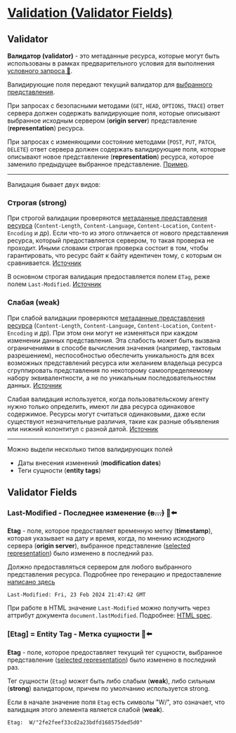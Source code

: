 # [Validation (Validator Fields)](https://www.rfc-editor.org/rfc/rfc9110.html#section-8.8)

## Validator

**Валидатор (validator)** - это метаданные ресурса, которые могут быть использованы в рамках предварительного условия для выполнения [условного запроса 📂](./conditional-requests.md).

Валидирующие поля передают текущий валидатор для [выбранного представления](https://www.rfc-editor.org/rfc/rfc9110.html#selected.representation).

При запросах с безопасными методами (`GET`, `HEAD`, `OPTIONS`, `TRACE`) ответ сервера должен содержать валидирующие поля, которые описывают выбранное исходным сервером (**origin server**) представление (**representation**) ресурса.

При запросах с изменяющими состояние методами (`POST`, `PUT`, `PATCH`, `DELETE`) ответ сервера должен содержать валидирующие поля, которые описывают новое представление (**representation**) ресурса, которое заменило предыдущее выбранное представление.
[Пример](https://www.rfc-editor.org/rfc/rfc9110.html#section-8.8-4).

___

Валидация бывает двух видов:

### Строгая (strong)

При строгой валидации проверяются [метаданные представления ресурса](https://www.rfc-editor.org/rfc/rfc9110.html#section-8.2) (`Content-Length`, `Content-Language`, `Content-Location`, `Content-Encoding` и др). Если что-то из этого отличается от нового представления ресурса, который предоставляется сервером, то такая проверка не проходит. Иными словами строгая проверка состоит в том, чтобы гарантировать, что ресурс байт к байту идентичен тому, с которым он сравнивается. [Источник](https://www.rfc-editor.org/rfc/rfc9110.html#section-8.8.1-2)

В основном строгая валидация предоставляется полем `ETag`, реже полем `Last-Modified`. [Источник](https://developer.mozilla.org/en-US/docs/Web/HTTP/Conditional_requests#strong_validation)

### Слабая (weak)

При слабой валидации проверяются [метаданные представления ресурса](https://www.rfc-editor.org/rfc/rfc9110.html#section-8.2) (`Content-Length`, `Content-Language`, `Content-Location`, `Content-Encoding` и др). При этом они могут не изменяться при каждом изменении данных представления. Эта слабость может быть вызвана ограничениями в способе вычисления значения (например, тактовым разрешением), неспособностью обеспечить уникальность для всех возможных представлений ресурса или желанием владельца ресурса сгруппировать представления по некоторому самоопределяемому набору эквивалентности, а не по уникальным последовательностям данных. [Источник](https://www.rfc-editor.org/rfc/rfc9110.html#section-8.8.1-6)

Слабая валидация используется, когда пользовательскому агенту нужно только определить, имеют ли два ресурса одинаковое содержимое. Ресурсы могут считаться одинаковыми, даже если существуют незначительные различия, такие как разные объявления или нижний колонтитул с разной датой. [Источник](https://developer.mozilla.org/en-US/docs/Web/HTTP/Conditional_requests#:~:text=Weak%20validation%20is%20used%20when,different%20date.)

___

Можно выдели несколько типов валидирующих полей

- Даты внесения изменений (**modification dates**)
- Теги сущности (**entity tags**)

## Validator Fields

### Last-Modified - Последнее изменение ~~(в...)~~  🎩⬅️

**Etag** - поле, которое предоставляет временную метку (**timestamp**), которая указывает на дату и время, когда, по мнению исходного сервера (**origin server**), выбранное представление ([selected representation](https://www.rfc-editor.org/rfc/rfc9110.html#selected.representation)) было изменено в последний раз.

Должно предоставляться сервером для любого выбранного представления ресурса. Подробнее про генерацию и предоставление [написано здесь](https://www.rfc-editor.org/rfc/rfc9110.html#section-8.8.2.1)

`Last-Modified: Fri, 23 Feb 2024 21:47:42 GMT`

При работе в HTML значение `Last-Modified` можно получить через аттрибут документа `document.lastModified`. Подробнее: [HTML spec](https://html.spec.whatwg.org/multipage/dom.html#dom-document-lastmodified).

### [Etag] = Entity Tag - Метка сущности 🎩️️⬅️

**Etag** - поле, которое предоставляет текущий тег сущности, выбранное представление ([selected representation](https://www.rfc-editor.org/rfc/rfc9110.html#selected.representation)) было изменено в последний раз.

Тег сущности (`Etag`) может быть либо слабым (**weak**), либо сильным (**strong**) валидатором, причем по умолчанию используется strong.

Если в начале значение поля `Etag` есть символы "W/", это означает, что валидация этого элемента является слабой (**weak**).

`Etag:  W/"2fe2feef33cd2a23bdfd168575ded5d0"`

